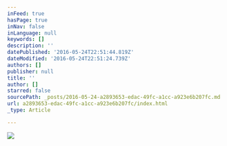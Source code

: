 ```yaml
---
inFeed: true
hasPage: true
inNav: false
inLanguage: null
keywords: []
description: ''
datePublished: '2016-05-24T22:51:44.819Z'
dateModified: '2016-05-24T22:51:24.739Z'
authors: []
publisher: null
title: ''
author: []
starred: false
sourcePath: _posts/2016-05-24-a2893653-edac-49fc-a1cc-a923e6b207fc.md
url: a2893653-edac-49fc-a1cc-a923e6b207fc/index.html
_type: Article

---
```

![](https://the-grid-user-content.s3-us-west-2.amazonaws.com/b9596067-f12f-4ebb-84d2-a1d08ce8959d.jpg)